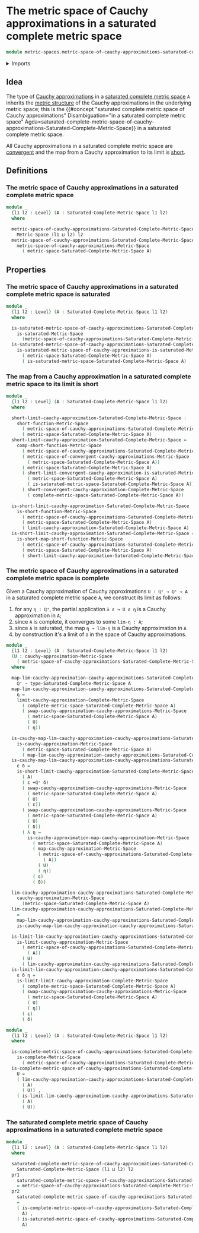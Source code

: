 # The metric space of Cauchy approximations in a saturated complete metric space

```agda
module metric-spaces.metric-space-of-cauchy-approximations-saturated-complete-metric-spaces where
```

<details><summary>Imports</summary>

```agda
open import elementary-number-theory.positive-rational-numbers

open import foundation.dependent-pair-types
open import foundation.function-types
open import foundation.universe-levels

open import metric-spaces.cauchy-approximations-metric-spaces
open import metric-spaces.complete-metric-spaces
open import metric-spaces.convergent-cauchy-approximations-metric-spaces
open import metric-spaces.dependent-products-metric-spaces
open import metric-spaces.metric-space-of-cauchy-approximations-complete-metric-spaces
open import metric-spaces.metric-space-of-cauchy-approximations-metric-spaces
open import metric-spaces.metric-space-of-convergent-cauchy-approximations-metric-spaces
open import metric-spaces.metric-spaces
open import metric-spaces.saturated-complete-metric-spaces
open import metric-spaces.saturated-metric-spaces
open import metric-spaces.short-functions-metric-spaces
open import metric-spaces.subspaces-metric-spaces
```

</details>

## Idea

The type of
[Cauchy approximations](metric-spaces.cauchy-approximations-metric-spaces.md) in
a
[saturated complete metric space](metric-spaces.saturated-complete-metric-spaces.md)
`A` inherits the
[metric structure](metric-spaces.metric-space-of-cauchy-approximations-metric-spaces.md)
of the Cauchy approximations in the underlying metric space; this is the
{{#concept "saturated complete metric space of Cauchy approximations" Disambiguation="in a saturated complete metric space" Agda=saturated-complete-metric-space-of-cauchy-approximations-Saturated-Complete-Metric-Space}}
in a saturated complete metric space.

All Cauchy approximations in a saturated complete metric space are
[convergent](metric-spaces.convergent-cauchy-approximations-metric-spaces.md)
and the map from a Cauchy approximation to its limit is
[short](metric-spaces.short-functions-metric-spaces.md).

## Definitions

### The metric space of Cauchy approximations in a saturated complete metric space

```agda
module _
  {l1 l2 : Level} (A : Saturated-Complete-Metric-Space l1 l2)
  where

  metric-space-of-cauchy-approximations-Saturated-Complete-Metric-Space :
    Metric-Space (l1 ⊔ l2) l2
  metric-space-of-cauchy-approximations-Saturated-Complete-Metric-Space =
    metric-space-of-cauchy-approximations-Metric-Space
      ( metric-space-Saturated-Complete-Metric-Space A)
```

## Properties

### The metric space of Cauchy approximations in a saturated complete metric space is saturated

```agda
module _
  {l1 l2 : Level} (A : Saturated-Complete-Metric-Space l1 l2)
  where

  is-saturated-metric-space-of-cauchy-approximations-Saturated-Complete-Metric-Space :
    is-saturated-Metric-Space
      (metric-space-of-cauchy-approximations-Saturated-Complete-Metric-Space A)
  is-saturated-metric-space-of-cauchy-approximations-Saturated-Complete-Metric-Space =
    is-saturated-metric-space-of-cauchy-approximations-is-saturated-Metric-Space
      ( metric-space-Saturated-Complete-Metric-Space A)
      ( is-saturated-metric-space-Saturated-Complete-Metric-Space A)
```

### The map from a Cauchy approximation in a saturated complete metric space to its limit is short

```agda
module _
  {l1 l2 : Level} (A : Saturated-Complete-Metric-Space l1 l2)
  where

  short-limit-cauchy-approximation-Saturated-Complete-Metric-Space :
    short-function-Metric-Space
      ( metric-space-of-cauchy-approximations-Saturated-Complete-Metric-Space A)
      ( metric-space-Saturated-Complete-Metric-Space A)
  short-limit-cauchy-approximation-Saturated-Complete-Metric-Space =
    comp-short-function-Metric-Space
      ( metric-space-of-cauchy-approximations-Saturated-Complete-Metric-Space A)
      ( metric-space-of-convergent-cauchy-approximations-Metric-Space
        ( metric-space-Saturated-Complete-Metric-Space A))
      ( metric-space-Saturated-Complete-Metric-Space A)
      ( short-limit-convergent-cauchy-approximation-is-saturated-Metric-Space
        ( metric-space-Saturated-Complete-Metric-Space A)
        ( is-saturated-metric-space-Saturated-Complete-Metric-Space A))
      ( short-convergent-cauchy-approximation-Complete-Metric-Space
        ( complete-metric-space-Saturated-Complete-Metric-Space A))

  is-short-limit-cauchy-approximation-Saturated-Complete-Metric-Space :
    is-short-function-Metric-Space
      ( metric-space-of-cauchy-approximations-Saturated-Complete-Metric-Space A)
      ( metric-space-Saturated-Complete-Metric-Space A)
      ( limit-cauchy-approximation-Saturated-Complete-Metric-Space A)
  is-short-limit-cauchy-approximation-Saturated-Complete-Metric-Space =
    is-short-map-short-function-Metric-Space
      ( metric-space-of-cauchy-approximations-Saturated-Complete-Metric-Space A)
      ( metric-space-Saturated-Complete-Metric-Space A)
      ( short-limit-cauchy-approximation-Saturated-Complete-Metric-Space)
```

### The metric space of Cauchy approximations in a saturated complete metric space is complete

Given a Cauchy approximation of Cauchy approximations `U : ℚ⁺ → ℚ⁺ → A` in a
saturated complete metric space `A`, we construct its limit as follows:

1. for any `η : ℚ⁺`, the partial application `λ ε → U ε η` is a Cauchy
   approximation in `A`;
2. since `A` is complete, it converges to some `lim-η : A`;
3. since `A` is saturated, the map `η → lim-η` is a Cauchy approximation in `A`
4. by construction it's a limit of `U` in the space of Cauchy approximations.

```agda
module _
  {l1 l2 : Level} (A : Saturated-Complete-Metric-Space l1 l2)
  (U : cauchy-approximation-Metric-Space
    ( metric-space-of-cauchy-approximations-Saturated-Complete-Metric-Space A))
  where

  map-lim-cauchy-approximation-cauchy-approximations-Saturated-Complete-Metric-Space :
    ℚ⁺ → type-Saturated-Complete-Metric-Space A
  map-lim-cauchy-approximation-cauchy-approximations-Saturated-Complete-Metric-Space
    η =
    limit-cauchy-approximation-Complete-Metric-Space
      ( complete-metric-space-Saturated-Complete-Metric-Space A)
      ( swap-cauchy-approximation-cauchy-approximations-Metric-Space
        ( metric-space-Saturated-Complete-Metric-Space A)
        ( U)
        ( η))

  is-cauchy-map-lim-cauchy-approximation-cauchy-approximations-Saturated-Complete-Metric-Space :
    is-cauchy-approximation-Metric-Space
      ( metric-space-Saturated-Complete-Metric-Space A)
      ( map-lim-cauchy-approximation-cauchy-approximations-Saturated-Complete-Metric-Space)
  is-cauchy-map-lim-cauchy-approximation-cauchy-approximations-Saturated-Complete-Metric-Space
    ε δ =
    is-short-limit-cauchy-approximation-Saturated-Complete-Metric-Space
      ( A)
      ( ε +ℚ⁺ δ)
      ( swap-cauchy-approximation-cauchy-approximations-Metric-Space
        ( metric-space-Saturated-Complete-Metric-Space A)
        ( U)
        ( ε))
      ( swap-cauchy-approximation-cauchy-approximations-Metric-Space
        ( metric-space-Saturated-Complete-Metric-Space A)
        ( U)
        ( δ))
      ( λ η →
        is-cauchy-approximation-map-cauchy-approximation-Metric-Space
          ( metric-space-Saturated-Complete-Metric-Space A)
          ( map-cauchy-approximation-Metric-Space
            ( metric-space-of-cauchy-approximations-Saturated-Complete-Metric-Space
              ( A))
            ( U)
            ( η))
          ( ε)
          ( δ))

  lim-cauchy-approximation-cauchy-approximations-Saturated-Complete-Metric-Space :
    cauchy-approximation-Metric-Space
      (metric-space-Saturated-Complete-Metric-Space A)
  lim-cauchy-approximation-cauchy-approximations-Saturated-Complete-Metric-Space
    =
    map-lim-cauchy-approximation-cauchy-approximations-Saturated-Complete-Metric-Space ,
    is-cauchy-map-lim-cauchy-approximation-cauchy-approximations-Saturated-Complete-Metric-Space

  is-limit-lim-cauchy-approximation-cauchy-approximations-Saturated-Complete-Metric-Space :
    is-limit-cauchy-approximation-Metric-Space
      ( metric-space-of-cauchy-approximations-Saturated-Complete-Metric-Space
        ( A))
      ( U)
      ( lim-cauchy-approximation-cauchy-approximations-Saturated-Complete-Metric-Space)
  is-limit-lim-cauchy-approximation-cauchy-approximations-Saturated-Complete-Metric-Space
    ε δ η =
    is-limit-limit-cauchy-approximation-Complete-Metric-Space
      ( complete-metric-space-Saturated-Complete-Metric-Space A)
      ( swap-cauchy-approximation-cauchy-approximations-Metric-Space
        ( metric-space-Saturated-Complete-Metric-Space A)
        ( U)
        ( η))
      ( ε)
      ( δ)
```

```agda
module _
  {l1 l2 : Level} (A : Saturated-Complete-Metric-Space l1 l2)
  where

  is-complete-metric-space-of-cauchy-approximations-Saturated-Complete-Metric-Space :
    is-complete-Metric-Space
      ( metric-space-of-cauchy-approximations-Saturated-Complete-Metric-Space A)
  is-complete-metric-space-of-cauchy-approximations-Saturated-Complete-Metric-Space
    U =
    ( lim-cauchy-approximation-cauchy-approximations-Saturated-Complete-Metric-Space
      ( A)
      ( U)) ,
    ( is-limit-lim-cauchy-approximation-cauchy-approximations-Saturated-Complete-Metric-Space
      ( A)
      ( U))
```

### The saturated complete metric space of Cauchy approximations in a saturated complete metric space

```agda
module _
  {l1 l2 : Level} (A : Saturated-Complete-Metric-Space l1 l2)
  where

  saturated-complete-metric-space-of-cauchy-approximations-Saturated-Complete-Metric-Space :
    Saturated-Complete-Metric-Space (l1 ⊔ l2) l2
  pr1
    saturated-complete-metric-space-of-cauchy-approximations-Saturated-Complete-Metric-Space
    = metric-space-of-cauchy-approximations-Saturated-Complete-Metric-Space A
  pr2
    saturated-complete-metric-space-of-cauchy-approximations-Saturated-Complete-Metric-Space
    =
    ( is-complete-metric-space-of-cauchy-approximations-Saturated-Complete-Metric-Space
      A) ,
    ( is-saturated-metric-space-of-cauchy-approximations-Saturated-Complete-Metric-Space
      A)
```
